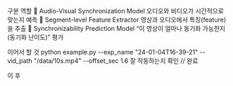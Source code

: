 구분	역할
🧩 Audio-Visual Synchronization Model	오디오와 비디오가 시간적으로 맞는지 예측
🧱 Segment-level Feature Extractor	영상과 오디오에서 특징(feature)을 추출
🧠 Synchronizability Prediction Model	“이 영상이 얼마나 동기화 가능한지(동기화 난이도)” 평가


이어서 할 것
 python example.py --exp_name "24-01-04T16-39-21" --vid_path "/data/10s.mp4" --offset_sec 1.6
 잘 작동하는지 확인 // 완료

 이 후 